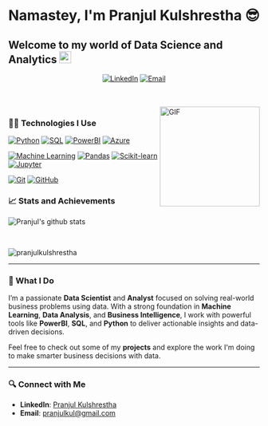 <h1 align="center"> Namastey, I'm Pranjul Kulshrestha 😎</h1>
    
## Welcome to my world of Data Science and Analytics <img src="https://github.com/TheDudeThatCode/TheDudeThatCode/blob/master/Assets/Earth.gif" width="24px">

<p align="center">
  <a href="https://www.linkedin.com/in/pranjul-kulshrestha-820496124"><img alt="LinkedIn" src="https://img.shields.io/badge/LinkedIn-pranjul%20kulshrestha-blue?style=flat-square&logo=linkedin"></a>
  <a href="mailto:pranjulkul@gmail.com"><img alt="Email" src="https://img.shields.io/badge/Email-pranjulkul@gmail.com-blue?style=flat-square&logo=gmail"></a>
</p>

<br />
<br />

<img align="right" alt="GIF" src="https://media.tenor.com/images/0f07480175df7b5fdff5d5b92a8a98d5/tenor.gif" width="200" />
  
### 👨‍💻 Technologies I Use

[![Python](https://img.shields.io/badge/-Python-black?style=flat&logo=python&link=https://github.com/pranjulkulshrestha)](https://github.com/pranjulkulshrestha) 
[![SQL](https://img.shields.io/badge/-SQL-026f39?style=flat&logo=python&link=https://github.com/pranjulkulshrestha)](https://github.com/pranjulkulshrestha) 
[![PowerBI](https://img.shields.io/badge/-PowerBI-black?style=flat&logo=powerbi&link=https://github.com/pranjulkulshrestha)](https://github.com/pranjulkulshrestha) 
[![Azure](https://img.shields.io/badge/-Azure-blue?style=flat&logo=microsoftazure&link=https://github.com/pranjulkulshrestha)](https://github.com/pranjulkulshrestha)

[![Machine Learning](https://img.shields.io/badge/-Machine%20Learning-02569B?style=flat&logo=python&link=https://github.com/pranjulkulshrestha)](https://github.com/pranjulkulshrestha) 
[![Pandas](https://img.shields.io/badge/-Pandas-02569B?style=flat&logo=pandas&link=https://github.com/pranjulkulshrestha)](https://github.com/pranjulkulshrestha)
[![Scikit-learn](https://img.shields.io/badge/-Scikit--Learn-25CE8F?style=flat&logo=scikit-learn&link=https://github.com/pranjulkulshrestha)](https://github.com/pranjulkulshrestha)
[![Jupyter](https://img.shields.io/badge/-Jupyter-F37626?style=flat&logo=jupyter&link=https://github.com/pranjulkulshrestha)](https://github.com/pranjulkulshrestha)

[![Git](https://img.shields.io/badge/-Git-black?style=flat&logo=git&link=https://github.com/pranjulkulshrestha)](https://github.com/pranjulkulshrestha) 
[![GitHub](https://img.shields.io/badge/-GitHub-181717?style=flat&logo=github&link=https://github.com/pranjulkulshrestha)](https://github.com/pranjulkulshrestha)

### 📈 Stats and Achievements

![Pranjul's github stats](https://github-readme-stats.vercel.app/api?username=pranjulkulshrestha&count_private=true&show_icons=true&theme=radical&include_all_commits=true)

<br>
<p><img align="center" src="https://github-readme-streak-stats.herokuapp.com/?user=pranjulkulshrestha&theme=dark" alt="pranjulkulshrestha" /></p>

---

### 🧠 What I Do

I’m a passionate **Data Scientist** and **Analyst** focused on solving real-world business problems using data. With a strong foundation in **Machine Learning**, **Data Analysis**, and **Business Intelligence**, I work with powerful tools like **PowerBI**, **SQL**, and **Python** to deliver actionable insights and data-driven decisions.

Feel free to check out some of my **projects** and explore the work I'm doing to make smarter business decisions with data.

---

### 🔍 Connect with Me

- **LinkedIn**: [Pranjul Kulshrestha](https://www.linkedin.com/in/pranjul-kulshrestha-820496124)
- **Email**: [pranjulkul@gmail.com](mailto:pranjulkul@gmail.com)
